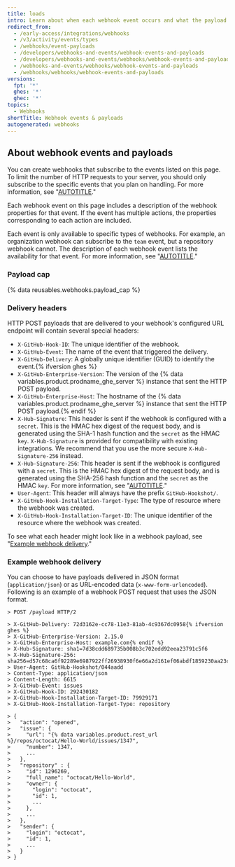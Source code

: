 ```yaml
---
title: loads
intro: Learn about when each webhook event occurs and what the payload contains.
redirect_from:
  - /early-access/integrations/webhooks
  - /v3/activity/events/types
  - /webhooks/event-payloads
  - /developers/webhooks-and-events/webhook-events-and-payloads
  - /developers/webhooks-and-events/webhooks/webhook-events-and-payloads
  - /webhooks-and-events/webhooks/webhook-events-and-payloads
  - /webhooks/webhooks/webhook-events-and-payloads
versions:
  fpt: '*'
  ghes: '*'
  ghec: '*'
topics:
  - Webhooks
shortTitle: Webhook events & payloads
autogenerated: webhooks
---
```


## About webhook events and payloads

You can create webhooks that subscribe to the events listed on this page. To limit the number of HTTP requests to your server, you should only subscribe to the specific events that you plan on handling. For more information, see "[AUTOTITLE](/webhooks/creating-webhooks)."

Each webhook event on this page includes a description of the webhook properties for that event. If the event has multiple actions, the properties corresponding to each action are included.

Each event is only available to specific types of webhooks. For example, an organization webhook can subscribe to the `team` event, but a repository webhook cannot. The description of each webhook event lists the availability for that event. For more information, see "[AUTOTITLE](/webhooks/types-of-webhooks)."

### Payload cap

{% data reusables.webhooks.payload_cap %}

### Delivery headers

HTTP POST payloads that are delivered to your webhook's configured URL endpoint will contain several special headers:

- `X-GitHub-Hook-ID`: The unique identifier of the webhook.
- `X-GitHub-Event`: The name of the event that triggered the delivery.
- `X-GitHub-Delivery`: A globally unique identifier (GUID) to identify the event.{% ifversion ghes %}
- `X-GitHub-Enterprise-Version`: The version of the {% data variables.product.prodname_ghe_server %} instance that sent the HTTP POST payload.
- `X-GitHub-Enterprise-Host`: The hostname of the {% data variables.product.prodname_ghe_server %} instance that sent the HTTP POST payload.{% endif %}
- `X-Hub-Signature`: This header is sent if the webhook is configured with a `secret`. This is the HMAC hex digest of the request body, and is generated using the SHA-1 hash function and the `secret` as the HMAC `key`. `X-Hub-Signature` is provided for compatibility with existing integrations. We recommend that you use the more secure `X-Hub-Signature-256` instead.
- `X-Hub-Signature-256`: This header is sent if the webhook is configured with a `secret`. This is the HMAC hex digest of the request body, and is generated using the SHA-256 hash function and the `secret` as the HMAC `key`. For more information, see "[AUTOTITLE](/webhooks/using-webhooks/securing-your-webhooks)."
- `User-Agent`: This header will always have the prefix `GitHub-Hookshot/`.
- `X-GitHub-Hook-Installation-Target-Type`: The type of resource where the webhook was created.
- `X-GitHub-Hook-Installation-Target-ID`: The unique identifier of the resource where the webhook was created.

To see what each header might look like in a webhook payload, see "[Example webhook delivery](#example-webhook-delivery)."

### Example webhook delivery

You can choose to have payloads delivered in JSON format (`application/json`) or as URL-encoded data (`x-www-form-urlencoded`). Following is an example of a webhook POST request that uses the JSON format.

```shell
> POST /payload HTTP/2

> X-GitHub-Delivery: 72d3162e-cc78-11e3-81ab-4c9367dc0958{% ifversion ghes %}
> X-GitHub-Enterprise-Version: 2.15.0
> X-GitHub-Enterprise-Host: example.com{% endif %}
> X-Hub-Signature: sha1=7d38cdd689735b008b3c702edd92eea23791c5f6
> X-Hub-Signature-256: sha256=d57c68ca6f92289e6987922ff26938930f6e66a2d161ef06abdf1859230aa23c
> User-Agent: GitHub-Hookshot/044aadd
> Content-Type: application/json
> Content-Length: 6615
> X-GitHub-Event: issues
> X-GitHub-Hook-ID: 292430182
> X-GitHub-Hook-Installation-Target-ID: 79929171
> X-GitHub-Hook-Installation-Target-Type: repository

> {
>   "action": "opened",
>   "issue": {
>     "url": "{% data variables.product.rest_url %}/repos/octocat/Hello-World/issues/1347",
>     "number": 1347,
>     ...
>   },
>   "repository" : {
>     "id": 1296269,
>     "full_name": "octocat/Hello-World",
>     "owner": {
>       "login": "octocat",
>       "id": 1,
>       ...
>     },
>     ...
>   },
>   "sender": {
>     "login": "octocat",
>     "id": 1,
>     ...
>   }
> }
```

<!-- Content after this section is automatically generated -->
